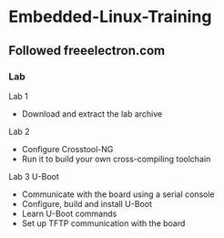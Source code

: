 # Embedded-Linux-Training

## Followed freeelectron.com

### Lab
Lab 1   
   - Download and extract the lab archive
   
Lab 2
   - Configure Crosstool-NG
   - Run it to build your own cross-compiling toolchain
   
Lab 3 U-Boot
   - Communicate with the board using a serial console
   - Configure, build and install U-Boot
   - Learn U-Boot commands
   - Set up TFTP communication with the board
